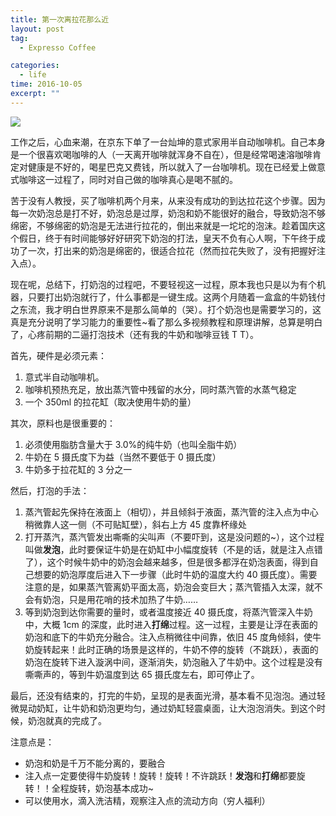 ```yaml
---
title: 第一次离拉花那么近
layout: post
tag:
  - Expresso Coffee

categories:
  - life
time: 2016-10-05
excerpt: ""
---
```


<img src="/public/imgs/posts/2016-10-05-close-to-coffee.jpg">

工作之后，心血来潮，在京东下单了一台灿坤的意式家用半自动咖啡机。自己本身是一个很喜欢喝咖啡的人（一天离开咖啡就浑身不自在），但是经常喝速溶咖啡肯定对健康是不好的，喝星巴克又费钱，所以就入了一台咖啡机。现在已经爱上做意式咖啡这一过程了，同时对自己做的咖啡真心是喝不腻的。

苦于没有人教授，买了咖啡机两个月来，从来没有成功的到达拉花这个步骤。因为每一次奶泡总是打不好，奶泡总是过厚，奶泡和奶不能很好的融合，导致奶泡不够绵密，不够绵密的奶泡是无法进行拉花的，倒出来就是一坨坨的泡沫。趁着国庆这个假日，终于有时间能够好好研究下奶泡的打法，皇天不负有心人啊，下午终于成功了一次，打出来的奶泡是绵密的，很适合拉花（然而拉花失败了，没有把握好注入点）。

现在呢，总结下，打奶泡的过程吧，不要轻视这一过程，原本我也只是以为有个机器，只要打出奶泡就行了，什么事都是一键生成。这两个月随着一盒盒的牛奶钱付之东流，我才明白世界原来不是那么简单的（哭）。打个奶泡也是需要学习的，这真是充分说明了学习能力的重要性~看了那么多视频教程和原理讲解，总算是明白了，心疼前期的二逼打泡技术（还有我的牛奶和咖啡豆钱 T T）。

首先，硬件是必须元素：

1. 意式半自动咖啡机。
2. 咖啡机预热充足，放出蒸汽管中残留的水分，同时蒸汽管的水蒸气稳定
3. 一个 350ml 的拉花缸（取决使用牛奶的量）

其次，原料也是很重要的：

1. 必须使用脂肪含量大于 3.0%的纯牛奶（也叫全脂牛奶）
2. 牛奶在 5 摄氏度下为益（当然不要低于 0 摄氏度）
3. 牛奶多于拉花缸的 3 分之一

然后，打泡的手法：

1. 蒸汽管起先保持在液面上（相切），并且倾斜于液面，蒸汽管的注入点为中心稍微靠人这一侧（不可贴缸壁），斜右上方 45 度靠杯缘处
2. 打开蒸汽，蒸汽管发出嘶嘶的尖叫声（不要吓到，这是没问题的~），这个过程叫做**发泡**，此时要保证牛奶是在奶缸中小幅度旋转（不是的话，就是注入点错了），这个时候牛奶中的奶泡会越来越多，但是很多都浮在奶泡表面，得到自己想要的奶泡厚度后进入下一步骤（此时牛奶的温度大约 40 摄氏度）。需要注意的是，如果蒸汽管离奶平面太高，奶泡会变巨大；蒸汽管插入太深，就不会有奶泡，只是用花哨的技术加热了牛奶……
3. 等到奶泡到达你需要的量时，或者温度接近 40 摄氏度，将蒸汽管深入牛奶中，大概 1cm 的深度，此时进入**打绵**过程。这一过程，主要是让浮在表面的奶泡和底下的牛奶充分融合。注入点稍微往中间靠，依旧 45 度角倾斜，使牛奶旋转起来！此时正确的场景是这样的，牛奶不停的旋转（不跳跃），表面的奶泡在旋转下进入漩涡中间，逐渐消失，奶泡融入了牛奶中。这个过程是没有嘶嘶声的，等到牛奶温度到达 65 摄氏度左右，即可停止了。

最后，还没有结束的，打完的牛奶，呈现的是表面光滑，基本看不见泡泡。通过轻微晃动奶缸，让牛奶和奶泡更均匀，通过奶缸轻震桌面，让大泡泡消失。到这个时候，奶泡就真的完成了。

注意点是：

- 奶泡和奶是千万不能分离的，要融合
- 注入点一定要使得牛奶旋转！旋转！旋转！不许跳跃！**发泡**和**打绵**都要旋转！！全程旋转，奶泡基本成功~
- 可以使用水，滴入洗洁精，观察注入点的流动方向（穷人福利）
